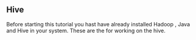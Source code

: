 
## Hive
Before starting this tutorial you hast have already installed Hadoop 
, Java and Hive in your system. These are the for working on the hive.

